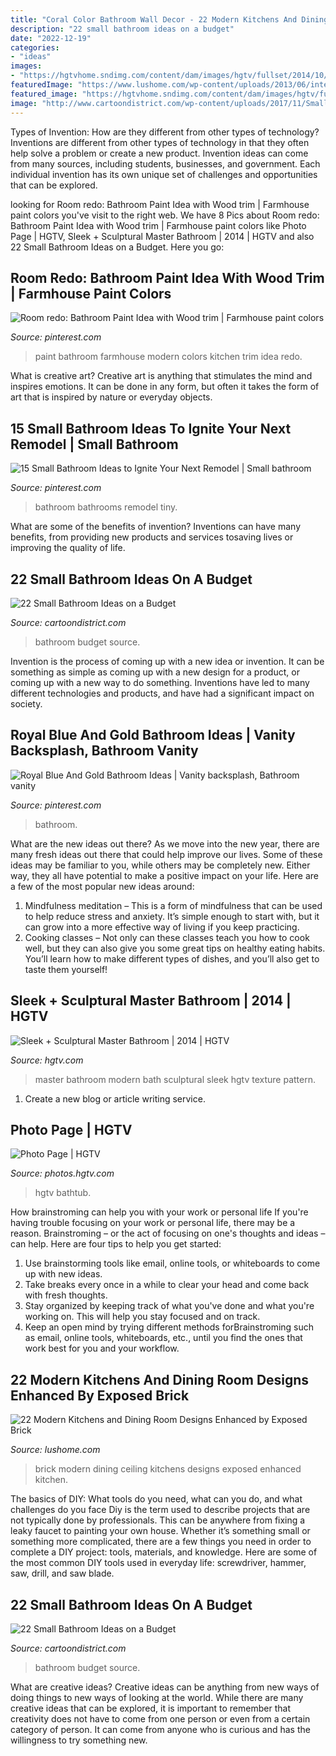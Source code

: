 ```yaml
---
title: "Coral Color Bathroom Wall Decor - 22 Modern Kitchens And Dining Room Designs Enhanced By Exposed Brick"
description: "22 small bathroom ideas on a budget"
date: "2022-12-19"
categories:
- "ideas"
images:
- "https://hgtvhome.sndimg.com/content/dam/images/hgtv/fullset/2014/10/19/0/Studio-MODish_Modern-Master-Bath-beauty-1.jpg.rend.hgtvcom.616.924.suffix/1413734024119.jpeg"
featuredImage: "https://www.lushome.com/wp-content/uploads/2013/06/interior-brick-wall-ceiling-designs-modern-kitchens-dining-rooms-10.jpg"
featured_image: "https://hgtvhome.sndimg.com/content/dam/images/hgtv/fullset/2014/10/19/0/Studio-MODish_Modern-Master-Bath-beauty-1.jpg.rend.hgtvcom.616.924.suffix/1413734024119.jpeg"
image: "http://www.cartoondistrict.com/wp-content/uploads/2017/11/Small-Bathroom-Ideas-on-a-Budget-17.jpg"
---
```



Types of Invention: How are they different from other types of technology?
Inventions are different from other types of technology in that they often help solve a problem or create a new product. Invention ideas can come from many sources, including students, businesses, and government. Each individual invention has its own unique set of challenges and opportunities that can be explored.

	

		
looking for Room redo: Bathroom Paint Idea with Wood trim | Farmhouse paint colors you've visit to the right web. We have 8 Pics about Room redo: Bathroom Paint Idea with Wood trim | Farmhouse paint colors like Photo Page | HGTV, Sleek + Sculptural Master Bathroom | 2014 | HGTV and also 22 Small Bathroom Ideas on a Budget. Here you go:
		
    
## Room Redo: Bathroom Paint Idea With Wood Trim | Farmhouse Paint Colors

<img loading=lazy src="https://i.pinimg.com/736x/22/f9/53/22f953d92ad6c8ae26cd28ad924b343a.jpg" onerror="this.onerror=null;this.src='https://tse1.mm.bing.net/th?id=OIP.DQNoeB-H3atRPSLTLeQjXAHaLH&amp;pid=15.1';" alt="Room redo: Bathroom Paint Idea with Wood trim | Farmhouse paint colors">

_Source: pinterest.com_

>paint bathroom farmhouse modern colors kitchen trim idea redo. 

	

What is creative art?
Creative art is anything that stimulates the mind and inspires emotions. It can be done in any form, but often it takes the form of art that is inspired by nature or everyday objects.

    
## 15 Small Bathroom Ideas To Ignite Your Next Remodel | Small Bathroom

<img loading=lazy src="https://i.pinimg.com/736x/df/de/7c/dfde7cb9dbd07bd8cec42aff898e5ffc.jpg" onerror="this.onerror=null;this.src='https://tse3.mm.bing.net/th?id=OIP.ykFoabiX5wLHUoJW03lexgHaLG&amp;pid=15.1';" alt="15 Small Bathroom Ideas to Ignite Your Next Remodel | Small bathroom">

_Source: pinterest.com_

>bathroom bathrooms remodel tiny. 

	

What are some of the benefits of invention?
Inventions can have many benefits, from providing new products and services tosaving lives or improving the quality of life.

    
## 22 Small Bathroom Ideas On A Budget

<img loading=lazy src="http://www.cartoondistrict.com/wp-content/uploads/2017/11/Small-Bathroom-Ideas-on-a-Budget-13.jpg" onerror="this.onerror=null;this.src='https://tse3.mm.bing.net/th?id=OIP.ZG6P1J6IBN4xgnQ527vgIAHaKA&amp;pid=15.1';" alt="22 Small Bathroom Ideas on a Budget">

_Source: cartoondistrict.com_

>bathroom budget source. 

	

Invention is the process of coming up with a new idea or invention. It can be something as simple as coming up with a new design for a product, or coming up with a new way to do something. Inventions have led to many different technologies and products, and have had a significant impact on society.

    
## Royal Blue And Gold Bathroom Ideas | Vanity Backsplash, Bathroom Vanity

<img loading=lazy src="https://i.pinimg.com/736x/61/64/c2/6164c27081359f080a3754c0a4bece88.jpg" onerror="this.onerror=null;this.src='https://tse1.mm.bing.net/th?id=OIP.KciDnb5PzHn6Zl_ljG6O8QHaLH&amp;pid=15.1';" alt="Royal Blue And Gold Bathroom Ideas | Vanity backsplash, Bathroom vanity">

_Source: pinterest.com_

>bathroom. 

	

What are the new ideas out there?
As we move into the new year, there are many fresh ideas out there that could help improve our lives. Some of these ideas may be familiar to you, while others may be completely new. Either way, they all have potential to make a positive impact on your life. Here are a few of the most popular new ideas around: 
1. Mindfulness meditation – This is a form of mindfulness that can be used to help reduce stress and anxiety. It’s simple enough to start with, but it can grow into a more effective way of living if you keep practicing. 
2. Cooking classes – Not only can these classes teach you how to cook well, but they can also give you some great tips on healthy eating habits. You’ll learn how to make different types of dishes, and you’ll also get to taste them yourself!

    
## Sleek + Sculptural Master Bathroom | 2014 | HGTV

<img loading=lazy src="https://hgtvhome.sndimg.com/content/dam/images/hgtv/fullset/2014/10/19/0/Studio-MODish_Modern-Master-Bath-beauty-1.jpg.rend.hgtvcom.616.924.suffix/1413734024119.jpeg" onerror="this.onerror=null;this.src='https://tse1.mm.bing.net/th?id=OIP.IcPgdOIwTDLu74EcFQUSQgHaLH&amp;pid=15.1';" alt="Sleek + Sculptural Master Bathroom | 2014 | HGTV">

_Source: hgtv.com_

>master bathroom modern bath sculptural sleek hgtv texture pattern. 

	

1. Create a new blog or article writing service.

    
## Photo Page | HGTV

<img loading=lazy src="https://hgtvhome.sndimg.com/content/dam/images/hgtv/fullset/2013/6/21/0/CI-cheryl-clendendon-earthy-bathroom-lead-image_s3x4.jpg.rend.hgtvcom.616.822.suffix/1400954510539.jpeg" onerror="this.onerror=null;this.src='https://tse4.mm.bing.net/th?id=OIP.6NeSQTP1cLc6sKhBBh7iAgHaJ4&amp;pid=15.1';" alt="Photo Page | HGTV">

_Source: photos.hgtv.com_

>hgtv bathtub. 

	

How brainstroming can help you with your work or personal life
If you're having trouble focusing on your work or personal life, there may be a reason. Brainstroming – or the act of focusing on one's thoughts and ideas – can help. Here are four tips to help you get started: 
1. Use brainstorming tools like email, online tools, or whiteboards to come up with new ideas. 
2. Take breaks every once in a while to clear your head and come back with fresh thoughts. 
3. Stay organized by keeping track of what you've done and what you're working on. This will help you stay focused and on track. 
4. Keep an open mind by trying different methods forBrainstroming such as email, online tools, whiteboards, etc., until you find the ones that work best for you and your workflow.

    
## 22 Modern Kitchens And Dining Room Designs Enhanced By Exposed Brick

<img loading=lazy src="https://www.lushome.com/wp-content/uploads/2013/06/interior-brick-wall-ceiling-designs-modern-kitchens-dining-rooms-10.jpg" onerror="this.onerror=null;this.src='https://tse2.mm.bing.net/th?id=OIP.2_R6zunWAssYe4OSbjOERgHaJ-&amp;pid=15.1';" alt="22 Modern Kitchens and Dining Room Designs Enhanced by Exposed Brick">

_Source: lushome.com_

>brick modern dining ceiling kitchens designs exposed enhanced kitchen. 

	

The basics of DIY: What tools do you need, what can you do, and what challenges do you face
Diy is the term used to describe projects that are not typically done by professionals. This can be anywhere from fixing a leaky faucet to painting your own house. Whether it’s something small or something more complicated, there are a few things you need in order to complete a DIY project: tools, materials, and knowledge. Here are some of the most common DIY tools used in everyday life: screwdriver, hammer, saw, drill, and saw blade.

    
## 22 Small Bathroom Ideas On A Budget

<img loading=lazy src="http://www.cartoondistrict.com/wp-content/uploads/2017/11/Small-Bathroom-Ideas-on-a-Budget-17.jpg" onerror="this.onerror=null;this.src='https://tse4.mm.bing.net/th?id=OIP.4HBYhcakBfcG7XxYf1B9nwHaLI&amp;pid=15.1';" alt="22 Small Bathroom Ideas on a Budget">

_Source: cartoondistrict.com_

>bathroom budget source. 

	

What are creative ideas?
Creative ideas can be anything from new ways of doing things to new ways of looking at the world. While there are many creative ideas that can be explored, it is important to remember that creativity does not have to come from one person or even from a certain category of person. It can come from anyone who is curious and has the willingness to try something new.

